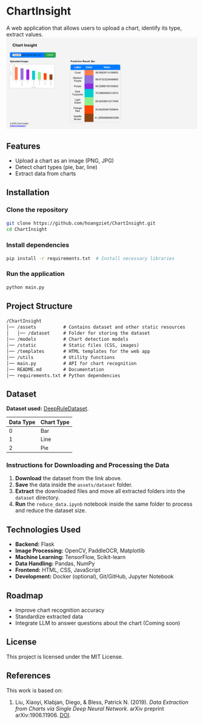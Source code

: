 #  ChartInsight  

A web application that allows users to upload a chart, identify its type, extract values.  
![](./demo.png)

## Features  
- Upload a chart as an image (PNG, JPG)  
- Detect chart types (pie, bar, line)  
- Extract data from charts


##  Installation  
###  Clone the repository  
```bash
git clone https://github.com/hoangziet/ChartInsight.git
cd ChartInsight
```  
###  Install dependencies  
```bash
pip install -r requirements.txt  # Install necessary libraries
```  
###  Run the application  
```bash
python main.py  
```  

##  Project Structure  
```
/ChartInsight
│── /assets          # Contains dataset and other static resources
│   │── /dataset     # Folder for storing the dataset 
│── /models          # Chart detection models
│── /static          # Static files (CSS, images)
│── /templates       # HTML templates for the web app
│── /utils           # Utility functions
│── main.py          # API for chart recognition
│── README.md        # Documentation
│── requirements.txt # Python dependencies
```  

##  Dataset  

**Dataset used:** [DeepRuleDataset](https://huggingface.co/datasets/niups/DeepRuleDataset/tree/main).  

| Data Type | Chart Type |  
|-----------|------------|  
| 0         | Bar        |  
| 1         | Line       |  
| 2         | Pie        |  

### Instructions for Downloading and Processing the Data  
1. **Download** the dataset from the link above.  
2. **Save** the data inside the `assets/dataset` folder.  
3. **Extract** the downloaded files and move all extracted folders into the `dataset` directory.  
4. **Run** the `reduce_data.ipynb` notebook inside the same folder to process and reduce the dataset size.  

## Technologies Used  
- **Backend:** Flask
- **Image Processing:** OpenCV, PaddleOCR, Matplotlib  
- **Machine Learning:** TensorFlow, Scikit-learn  
- **Data Handling:** Pandas, NumPy  
- **Frontend:** HTML, CSS, JavaScript
- **Development:** Docker (optional), Git/GitHub, Jupyter Notebook

## Roadmap  
- Improve chart recognition accuracy  
- Standardize extracted data  
- Integrate LLM to answer questions about the chart (Coming soon) 

##  License  
This project is licensed under the MIT License.  

##  References  
This work is based on:  
1. Liu, Xiaoyi, Klabjan, Diego, & Bless, Patrick N. (2019). *Data Extraction from Charts via Single Deep Neural Network*. arXiv preprint arXiv:1906.11906. [DOI](https://doi.org/10.48550/arXiv.1906.11906).  

   
